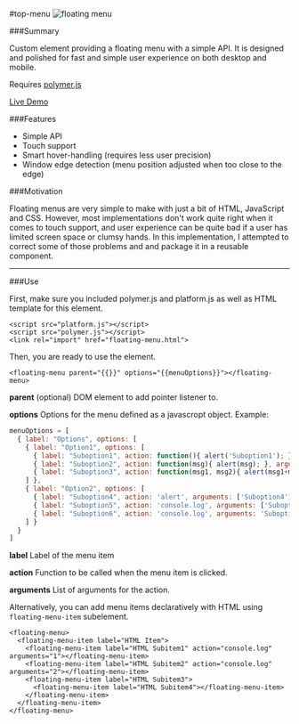 #top-menu
![floating menu](https://raw.github.com/arodic/floating-menu/gh-pages/floating-menu-screen-capture.gif)

###Summary

Custom element providing a floating menu with a simple API. It is designed and polished for fast and simple user experience on both desktop and mobile.

Requires [polymer.js](http://www.polymer-project.org/)

[Live Demo](http://aleksandarrodic.com/floating-menu/)

###Features

- Simple API
- Touch support
- Smart hover-handling (requires less user precision)
- Window edge detection (menu position adjusted when too close to the edge)

###Motivation

Floating menus are very simple to make with just a bit of HTML, JavaScript and CSS. However, most implementations don't work quite right when it comes to touch support, and user experience can be quite bad if a user has limited screen space or clumsy hands. In this implementation, I attempted to correct some of those problems and and package it in a reusable component.

--------------------------------------------------------

###Use

First, make sure you included polymer.js and platform.js as well as HTML template for this element.

```
<script src="platform.js"></script>
<script src="polymer.js"></script>
<link rel="import" href="floating-menu.html">
```

Then, you are ready to use the element.

```<floating-menu parent="{{}}" options="{{menuOptions}}"></floating-menu>```

**parent** (optional) DOM element to add pointer listener to.

**options** Options for the menu defined as a javascropt object. Example:

```javascript
menuOptions = [
  { label: "Options", options: [
    { label: "Option1", options: [
      { label: "Suboption1", action: function(){ alert('Suboption1'); } },
      { label: "Suboption2", action: function(msg){ alert(msg); }, arguments: ['Suboption2'] },
      { label: "Suboption3", action: function(msg1, msg2){ alert(msg1+msg2); }, arguments: ['Suboption','3'] }
    ] },
    { label: "Option2", options: [
      { label: "Suboption4", action: 'alert', arguments: ['Suboption4'] },
      { label: "Suboption5", action: 'console.log', arguments: ['Suboption', '5'] },
      { label: "Suboption6", action: 'console.log', arguments: 'Suboption 6' }
    ] }
  }
]
```

**label** Label of the menu item

**action** Function to be called when the menu item is clicked.

**arguments** List of arguments for the action.

Alternatively, you can add menu items declaratively with HTML using `floating-menu-item` subelement.

```
<floating-menu>
  <floating-menu-item label="HTML Item">
    <floating-menu-item label="HTML Subitem1" action="console.log" arguments="1"></floating-menu-item>
    <floating-menu-item label="HTML Subitem2" action="console.log" arguments="2"></floating-menu-item>
    <floating-menu-item label="HTML Subitem3">
      <floating-menu-item label="HTML Subitem4"></floating-menu-item>
    </floating-menu-item>
  </floating-menu-item>
</floating-menu>
```